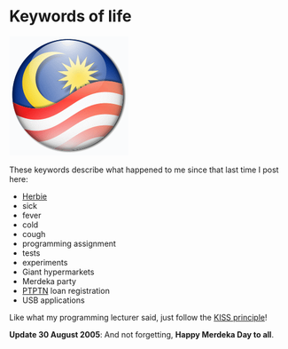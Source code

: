 Keywords of life
===

![Malaysia flag logo, wrapped up into a glassy ball](../images/artwork/logos/merdeka_logo_malaysia_flag_ball.png)

These keywords describe what happened to me since that last time I post here:

- [Herbie](http://disney.go.com/disneypictures/herbie/)
- sick
- fever
- cold
- cough
- programming assignment
- tests
- experiments
- Giant hypermarkets
- Merdeka party
- [PTPTN](http://www.ptptn.gov.my/) loan registration
- USB applications

Like what my programming lecturer said, just follow the [KISS principle](http://en.wikipedia.org/wiki/KISS_principle)!

**Update 30 August 2005**: And not forgetting, **Happy Merdeka Day to all**.
